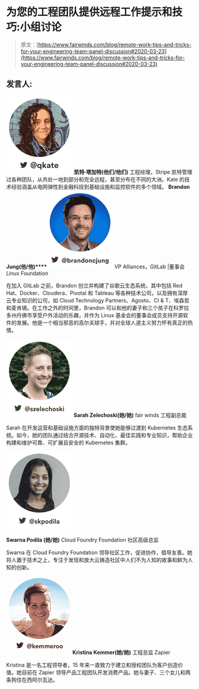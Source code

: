 # 为您的工程团队提供远程工作提示和技巧:小组讨论

> 原文：[https://www.fairwinds.com/blog/remote-work-tips-and-tricks-for-your-engineering-team-panel-discussion#2020-03-23](https://www.fairwinds.com/blog/remote-work-tips-and-tricks-for-your-engineering-team-panel-discussion#2020-03-23)

## **发言人:**

![kate](img/dc7838b567e902f9dd2383ff714afc1e.png) **凯特·塔加特(他们/他们)**
工程经理，Stripe  凯特管理过各种团队，从共处一地到部分和完全远程，甚至分布在不同的大洲。Kate 的技术经验涵盖从电网弹性到金融科技到基础设施和监控软件的多个领域。 **Brandon Jung(他/他)****![brandon](img/9a01f22552de8d03e123feba05016362.png)**
VP Alliances，GitLab |董事会 Linux Foundation

在加入 GitLab 之前，Brandon 创立并构建了谷歌云生态系统，其中包括 Red Hat、Docker、Cloudera、Pivotal 和 Tableau 等各种技术公司，以及拥有深厚云专业知识的公司，如 Cloud Technology Partners、Agosto、CI & T、埃森哲和麦肯锡。在工作之外的时间里，Brandon 可以和他的妻子和三个孩子在科罗拉多州丹佛市享受户外活动的乐趣，并作为 Linux 基金会的董事会成员支持开源软件的发展。他是一个相当邪恶的高尔夫球手，并对全球人道主义努力怀有真正的热情。 

**![sarah](img/b2ce463d18af65ff6d77816e5d49334c.png) Sarah Zelechoski(她/她)** fair winds 工程副总裁

Sarah 在开发运营和基础设施方面的独特背景使她能够过渡到 Kubernetes 生态系统。如今，她的团队通过结合开源技术、自动化、最佳实践和专业知识，帮助企业构建和维护可靠、可扩展且安全的 Kubernetes 集群。 

![Swarna](img/d0a62bb9d761831c49d9b0805949bff1.png)

**Swarna Podila (她/她)** Cloud Foundry Foundation 社区高级总监

Swarna 在 Cloud Foundry Foundation 领导社区工作，促进协作，倡导友善。她将人置于技术之上，专注于发现和放大云铸造社区中人们不为人知的故事和鲜为人知的创新。

![Kristina](img/a09c90e6089c9b7596f4f23de82a8af5.png)**Kristina Kemmer(她/她)**
工程总监 Zapier

Kristina 是一名工程领导者，15 年来一直致力于建立和授权团队为客户创造价值。她目前在 Zapier 领导产品工程团队开发消费产品。她与妻子、三个女儿和两条狗住在西阿尔瓦达。